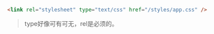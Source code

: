 
```html
<link rel="stylesheet" type="text/css" href="/styles/app.css" />
```

> type好像可有可无，rel是必须的。
